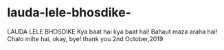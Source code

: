 # lauda-lele-bhosdike-
LAUDA LELE BHOSDIKE
Kya baat hai kya baat hai!
Bahaut maza araha hai!
Chalo milte hai, okay, bye!
thank you
2nd October,2019
